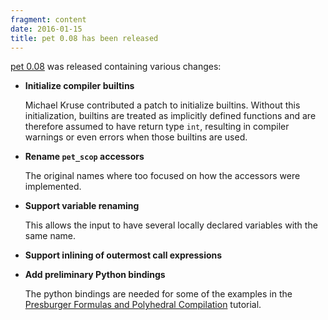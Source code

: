 ```yaml
---
fragment: content
date: 2016-01-15
title: pet 0.08 has been released
---
```



<a href="http://pet.gforge.inria.fr/">pet 0.08</a> was released containing
various changes:

 * **Initialize compiler builtins**

   Michael Kruse contributed a patch to initialize builtins.
   Without this initialization, builtins are treated as implicitly
   defined functions and are therefore assumed to have return type
   ```int```, resulting in compiler warnings or even errors when
   those builtins are used.

 * **Rename ```pet_scop``` accessors**

   The original names where too focused on how the accessors were
   implemented.

 * **Support variable renaming**

   This allows the input to have several locally declared variables
   with the same name.

 * **Support inlining of outermost call expressions**

 * **Add preliminary Python bindings**

   The python bindings are needed for some of the examples in the
   <a href="https://lirias.kuleuven.be/handle/123456789/523109">
   Presburger Formulas and Polyhedral Compilation</a> tutorial.
